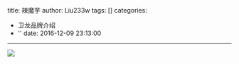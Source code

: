 title: 辣魔芋
author: Liu233w
tags: []
categories:
  - 卫龙品牌介绍
  - ''
date: 2016-12-09 23:13:00
---
<image src="/img/34.jpg">
<!--more-->
